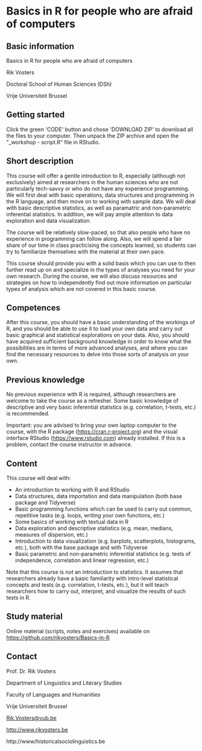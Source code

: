 # Basics in R for people who are afraid of computers

## Basic information

Basics in R for people who are afraid of computers

Rik Vosters

Doctoral School of Human Sciences (DSh)

Vrije Universiteit Brussel

## Getting started

Click the green 'CODE' button and chose 'DOWNLOAD ZIP' to download all the files to your computer. Then unpack the ZIP archive and open the "\_workshop - script.R" file in RStudio. 

## Short description

This course will offer a gentle introduction to R, especially (although not exclusively) aimed at researchers in the human sciences who are not particularly tech-savvy or who do not have any experience programming. We will first deal with basic operations, data structures and programming in the R language, and then move on to working with sample data. We will deal with basic descriptive statistics, as well as paramatric and non-parametric inferential statistics. In addition, we will pay ample attention to data exploration and data visualization.

The course will be relatively slow-paced, so that also people who have no experience in programming can follow along. Also, we will spend a fair share of our time in class practicising the concepts learned, so students can try to familiarize themselves with the material at their own pace.  

This course should provide you with a solid basis which you can use to then further read up on and specialize in the types of analyses you need for your own research. During the course, we will also discuss resources and strategies on how to independently find out more information on particular types of analysis which are not covered in this basic course. 

## Competences

After this course, you should have a basic understanding of the workings of R, and you should be able to use it to load your own data and carry out basic graphical and statistical explorations on your data. Also, you should have acquired sufficient background knowledge in order to know what the possibilities are in terms of more advanced analyses, and where you can find the necessary resources to delve into those sorts of analysis on your own.

## Previous knowledge

No previous experience with R is required, although researchers are welcome to take the course as a refresher. 
Some basic knowledge of descriptive and very basic inferential statistics (e.g. correlation, t-tests, etc.) is recommended.

Important: you are advised to bring your own laptop computer to the course, with the R package (https://cran.r-project.org) and the visual interface RStudio (https://www.rstudio.com) already installed. If this is a problem, contact the course instructor in advance. 

## Content

This course will deal with:

- An introduction to working with R and RStudio
- Data structures, data importation and data manipulation (both base package and Tidyverse)
- Basic programming functions which can be used to carry out common, repetitive tasks (e.g. loops, writing your own functions, etc.)
- Some basics of working with textual data in R
- Data exploration and descriptive statistics (e.g. mean, medians, measures of dispersion, etc.)
- Introduction to data visualization (e.g. barplots, scatterplots, histograms, etc.), both with the base package and with Tidyverse
- Basic parametric and non-parametric inferential statistics (e.g. tests of independence, correlation and linear regression, etc.)

Note that this course is *not* an introduction to statistics. It assumes that researchers already have a basic familiarity with intro-level statistical concepts and tests (e.g. correlation, t-tests, etc.), but it will teach researchers how to carry out, interpret, and visualize the results of such tests in R. 

## Study material
Online material (scripts, notes and exercises) available on https://github.com/rikvosters/Basics-in-R

## Contact

Prof. Dr. Rik Vosters

Department of Linguistics and Literary Studies

Faculty of Languages and Humanities

Vrije Universiteit Brussel

Rik.Vosters@vub.be

http://www.rikvosters.be

http://www/historicalsociolinguistics.be
